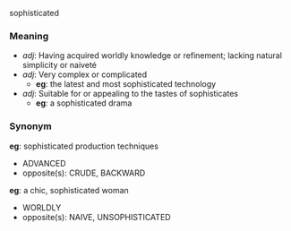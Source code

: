 sophisticated
### Meaning
+ _adj_: Having acquired worldly knowledge or refinement; lacking natural simplicity or naiveté
+ _adj_: Very complex or complicated
    + __eg__: the latest and most sophisticated technology
+ _adj_: Suitable for or appealing to the tastes of sophisticates
    + __eg__: a sophisticated drama

### Synonym

__eg__: sophisticated production techniques

+ ADVANCED
+ opposite(s): CRUDE, BACKWARD

__eg__: a chic, sophisticated woman

+ WORLDLY
+ opposite(s): NAIVE, UNSOPHISTICATED


